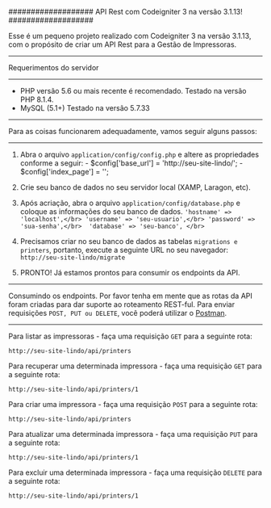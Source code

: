 ###################
API Rest com Codeigniter 3 na versão 3.1.13!
###################

Esse é um pequeno projeto realizado com Codeigniter 3 na versão 3.1.13, com o propósito de criar um API Rest para a Gestão de Impressoras.

*******************
Requerimentos do servidor
*******************

- PHP versão 5.6 ou mais recente é recomendado. Testado na versão PHP 8.1.4.
- MySQL (5.1+) Testado na versão 5.7.33


*********
Para as coisas funcionarem adequadamente, vamos seguir alguns passos:
*********

1. Abra o arquivo ```application/config/config.php``` e altere as propriedades conforme a seguir:
        - $config['base_url'] = 'http://seu-site-lindo/';
        - $config['index_page'] = '';

2. Crie seu banco de dados no seu servidor local (XAMP, Laragon, etc).

3. Após acriação, abra o arquivo ```application/config/database.php``` e coloque as informações do seu banco de dados.
        ```
        'hostname' => 'localhost',</br>
        'username' => 'seu-usuario',</br>
        'password' => 'sua-senha',</br> 
        'database' => 'seu-banco', </br>
        ```

4. Precisamos criar no seu banco de dados as tabelas ```migrations e printers```, portanto, execute a seguinte URL no seu navegador:
        ```
        http://seu-site-lindo/migrate
        ```

5. PRONTO! Já estamos prontos para consumir os endpoints da API.


*********
Consumindo os endpoints. Por favor tenha em mente que as rotas da API foram criadas para dar suporte ao roteamento REST-ful. Para enviar requisições ```POST, PUT ou DELETE```, você poderá utilizar o [Postman](https://www.postman.com/downloads/).
*********


Para listar as impressoras - faça uma requisição ```GET``` para a seguinte rota:

```
http://seu-site-lindo/api/printers
```


Para recuperar uma determinada impressora - faça uma requisição ```GET``` para a seguinte rota:

```
http://seu-site-lindo/api/printers/1
```

Para criar uma impressora - faça uma requisição ```POST``` para a seguinte rota:

```
http://seu-site-lindo/api/printers
```

Para atualizar uma determinada impressora - faça uma requisição ```PUT``` para a seguinte rota:

```
http://seu-site-lindo/api/printers/1
```

Para excluir uma determinada impressora - faça uma requisição ```DELETE``` para a seguinte rota:

```
http://seu-site-lindo/api/printers/1
```

